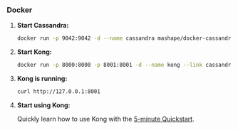 ### Docker

1. **Start Cassandra:**

	```bash
	docker run -p 9042:9042 -d --name cassandra mashape/docker-cassandra
	```

2. **Start Kong:**

    ```bash
    docker run -p 8000:8000 -p 8001:8001 -d --name kong --link cassandra:cassandra mashape/docker-kong:{{site.data.kong_latest.version}}
    ```

3. **Kong is running:**

    ```bash
    curl http://127.0.0.1:8001
    ```

4. **Start using Kong:**

    Quickly learn how to use Kong with the [5-minute Quickstart](/docs/{{site.data.kong_latest.version}}/getting-started/quickstart).